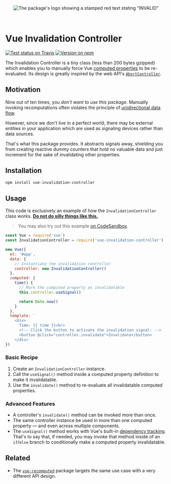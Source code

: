 <div align="center">
  <br>
  <br>

![The package's logo showing a stamped red text stating "INVALID"](https://cdn.jsdelivr.net/gh/loilo/vue-invalidation-controller@HEAD/invalid.svg)

  <br>
</div>

# Vue Invalidation Controller

[![Test status on Travis](https://badgen.net/travis/loilo/vue-invalidation-controller)](https://travis-ci.org/loilo/vue-invalidation-controller)
[![Version on npm](https://badgen.net/npm/v/vue-invalidation-controller)](https://www.npmjs.com/package/vue-invalidation-controller)

The Invalidation Controller is a tiny class (less than 200 bytes gzipped) which enables you to manually force Vue [computed properties](https://vuejs.org/v2/guide/computed.html) to be re-evaluated. Its design is greatly inspired by the web API's [`AbortController`](https://developer.mozilla.org/en-US/docs/Web/API/AbortController).

## Motivation

Nine out of ten times, you _don't want to use this package_. Manually invoking recomputations often violates the principle of [unidirectional data flow](https://vuejs.org/v2/guide/components-props.html#One-Way-Data-Flow).

However, since we don't live in a perfect world, there may be external entities in your application which are used as signaling devices rather than data sources.

That's what this package provides. It abstracts signals away, shielding you from creating reactive dummy counters that hold no valuable data and just increment for the sake of invalidating other properties.

## Installation

```bash
npm install vue-invalidation-controller
```

## Usage

This code is exclusively an example of how the `InvalidationController` class works. [**Do not do silly things like this.**](https://github.com/vuejs/vue/issues/214#issuecomment-57822806)

> You may also try out this example [on CodeSandbox](https://codesandbox.io/s/invalidation-controller-demo-wjof0).

```js
const Vue = require('vue')
const InvalidationController = require('vue-invalidation-controller')

new Vue({
  el: '#app',
  data: {
    // Instantiate the invalidation controller
    controller: new InvalidationController()
  },
  computed: {
    time() {
      // Mark the computed property as invalidatable
      this.controller.useSignal()

      return Date.now()
    }
  },
  template: `
    <div>
      Time: {{ time }}<br>
      <!-- Click the button to activate the invalidation signal: -->
      <button @click="controller.invalidate">Invalidate</button>
    </div>`
})
```

### Basic Recipe

1. Create an `InvalidationController` instance.
2. Call the `useSignal()` method inside a computed property definition to make it invalidatable.
3. Use the `invalidate()` method to re-evaluate all invalidatable computed properties.

### Advanced Features

- A controller's `invalidate()` method can be invoked more than once.
- The same controller instance be used in more than one computed property — and even across multiple components.
- The `useSignal()` method works with Vue's built-in [dependency tracking](https://vuejs.org/v2/guide/reactivity.html#How-Changes-Are-Tracked). That's to say that, if needed, you may invoke that method inside of an `if`/`else` branch to conditionally make a computed property invalidatable.

## Related

- The [`vue-recomputed`](https://github.com/posva/vue-recomputed) package targets the same use case with a very different API design.
